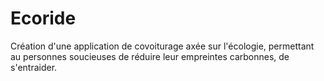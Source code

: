 # Ecoride

Création d'une application de covoiturage axée sur l'écologie, permettant au personnes soucieuses de réduire leur empreintes carbonnes, de s'entraider.

